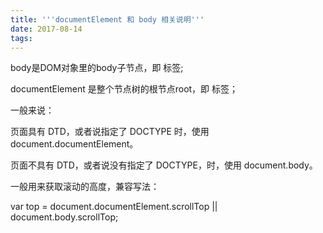```yaml
---
title: '''documentElement 和 body 相关说明'''
date: 2017-08-14
tags:
---
```


 body是DOM对象里的body子节点，即 <body> 标签;

 documentElement 是整个节点树的根节点root，即<html> 标签；


一般来说：

页面具有 DTD，或者说指定了 DOCTYPE 时，使用 document.documentElement。

页面不具有 DTD，或者说没有指定了 DOCTYPE，时，使用 document.body。


一般用来获取滚动的高度，兼容写法：

var top = document.documentElement.scrollTop || document.body.scrollTop;

